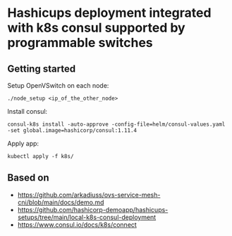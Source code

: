 # Hashicups deployment integrated with k8s consul supported by programmable switches

## Getting started
Setup OpenVSwitch on each node:
```
./node_setup <ip_of_the_other_node>
```
Install consul:
```
consul-k8s install -auto-approve -config-file=helm/consul-values.yaml -set global.image=hashicorp/consul:1.11.4
```
Apply app:
```
kubectl apply -f k8s/
```

## Based on
- https://github.com/arkadiuss/ovs-service-mesh-cni/blob/main/docs/demo.md
- https://github.com/hashicorp-demoapp/hashicups-setups/tree/main/local-k8s-consul-deployment
- https://www.consul.io/docs/k8s/connect

